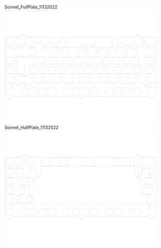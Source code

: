 Sonnet_FullPlate_11132022<br/>![image](./Sonnet_FullPlate_11132022.png)Sonnet_HalfPlate_11132022<br/>![image](./Sonnet_HalfPlate_11132022.png)